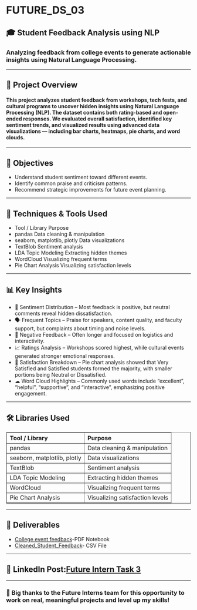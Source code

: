 # FUTURE_DS_03
<h2>🎓 Student Feedback Analysis using NLP</h2>
<h3>Analyzing feedback from college events to generate actionable insights using Natural Language Processing.</h3>
<hr>
<h2>📌 Project Overview</h2>
<h4>This project analyzes student feedback from workshops, tech fests, and cultural programs to uncover hidden insights using Natural Language Processing (NLP). The dataset contains both rating-based and open-ended responses. We evaluated overall satisfaction, identified key sentiment trends, and visualized results using advanced data visualizations — including bar charts, heatmaps, pie charts, and word clouds.</h4>
<hr>
<h2>🎯 Objectives</h2>
<ul>
<li>Understand student sentiment toward different events.</li>
<li>Identify common praise and criticism patterns.</li>
<li>Recommend strategic improvements for future event planning.</li>
</ul>
<hr>
<h2>🧠 Techniques & Tools Used</h2>
<ul>
<li>Tool / Library	Purpose</li>
<li>pandas	Data cleaning & manipulation</li>
<li>seaborn, matplotlib, plotly	Data visualizations</li>
<li>TextBlob	Sentiment analysis</li>
<li>LDA Topic Modeling	Extracting hidden themes</li>
<li>WordCloud	Visualizing frequent terms</li>
<li>Pie Chart Analysis	Visualizing satisfaction levels</li>
</ul>
<hr>
<h2>📊 Key Insights</h2>
<ul>
<li>💬 Sentiment Distribution – Most feedback is positive, but neutral comments reveal hidden dissatisfaction.</li>
<li>🗣 Frequent Topics – Praise for speakers, content quality, and faculty support, but complaints about timing and noise levels.</li>
<li>🧾 Negative Feedback – Often longer and focused on logistics and interactivity.</li>
<li>📈 Ratings Analysis – Workshops scored highest, while cultural events generated stronger emotional responses.</li>
<li>🥧 Satisfaction Breakdown – Pie chart analysis showed that Very Satisfied and Satisfied students formed the majority, with smaller portions being Neutral or Dissatisfied.</li>
<li>☁ Word Cloud Highlights – Commonly used words include “excellent”, “helpful”, “supportive”, and “interactive”, emphasizing positive engagement.</li>
</ul>
<hr>
<h2>🛠️ Libraries Used</h2>
<table border="1" cellpadding="8" cellspacing="0" style="border-collapse: collapse; text-align: left;">
    <thead>
        <tr>
            <th>Tool / Library</th>
            <th>Purpose</th>
        </tr>
    </thead>
    <tbody>
        <tr>
            <td>pandas</td>
            <td>Data cleaning &amp; manipulation</td>
        </tr>
        <tr>
            <td>seaborn, matplotlib, plotly</td>
            <td>Data visualizations</td>
        </tr>
        <tr>
            <td>TextBlob</td>
            <td>Sentiment analysis</td>
        </tr>
        <tr>
            <td>LDA Topic Modeling</td>
            <td>Extracting hidden themes</td>
        </tr>
        <tr>
            <td>WordCloud</td>
            <td>Visualizing frequent terms</td>
        </tr>
        <tr>
            <td>Pie Chart Analysis</td>
            <td>Visualizing satisfaction levels</td>
        </tr>
    </tbody>
</table>
<hr>
<h2>📂 Deliverables</h2>
<ul>
    <li><a href="https://github.com/Chetan171102/FUTURE_DS_03/blob/f3d2e5ac1bc31a88d79265ac1b770323c434f53b/College%20event%20feedback.pdf">College event feedback</a>-PDF Notebook</li>
    <li><a href="https://github.com/Chetan171102/FUTURE_DS_03/blob/f3d2e5ac1bc31a88d79265ac1b770323c434f53b/Cleaned_Student_Feedback.csv">Cleaned_Student_Feedback</a>- CSV File</li>
</ul>
<hr>
<h2>🔗 LinkedIn Post:<a href="">Future Intern Task 3</a></h2>
<hr>
<h3>🙏 Big thanks to the Future Interns team for this opportunity to work on real, meaningful projects and level up my skills!</h3>
